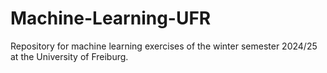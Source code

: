 # Machine-Learning-UFR
Repository for machine learning exercises of the winter semester 2024/25 at the University of Freiburg.
